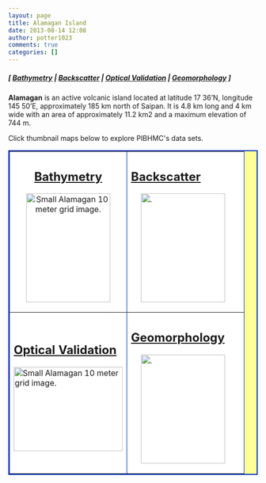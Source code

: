```yaml
---
layout: page
title: Alamagan Island
date: 2013-08-14 12:08
author: potter1023
comments: true
categories: []
---
```

<h5 class="no_margin-top">[ <a href="http://www.soest.hawaii.edu/pibhmc/cms/data-by-location/cnmi-guam/alamagan-island/alamagan-island-bathymetry">Bathymetry</a> | <span class="style1"><a href="http://www.soest.hawaii.edu/pibhmc/cms/data-by-location/cnmi-guam/alamagan-island/alamagan-island-backscatter">Backscatter</a></span> | <a href="http://www.soest.hawaii.edu/pibhmc/cms/data-by-location/cnmi-guam/alamagan-island/alamagan-island-optical-validation">Optical Validation</a></span> | <a href="http://www.soest.hawaii.edu/pibhmc/cms/data-by-location/cnmi-guam/alamagan-island/alamagan-island-geomorphology">Geomorphology</a> ]</h5>

<p><strong>Alamagan</strong> is an active volcanic island located at latitude 17 36&#8217;N, longitude 145 50&#8217;E, approximately 185 km north of Saipan. It is 4.8 km long and 4 km wide with an area of approximately 11.2 km2 and a maximum elevation of 744 m. </p>

<p>Click thumbnail maps below to explore PIBHMC's data sets. </p>

<table bgcolor="#ffff99" border="2" bordercolor="#0033bd" cellpadding="2" cellspacing="4" width="445">

<tbody>

<tr>

<td align="center" bgcolor="#ffffff" height="200" valign="middle" width="220">

<h2 class="no_margin-top"><a href="http://www.soest.hawaii.edu/pibhmc/cms/data-by-location/cnmi-guam/alamagan-island/alamagan-island-bathymetry">Bathymetry</a></h2>

<a href="http://www.soest.hawaii.edu/pibhmc/cms/data-by-location/cnmi-guam/alamagan-island/alamagan-island-bathymetry"><img src="http://www.soest.hawaii.edu/pibhmc/CNMI_images/alamagan_10m_300.jpg" alt="Small Alamagan 10 meter grid image." title="Go to Alamagan bathymetry page." align="top" border="0" height="220" hspace="20" vspace="0" width="170" /></a></td>

<td bordercolor="#0066CC" bgcolor="#ffffff" height="200" width="220">

<h2 class="no_margin-top-deadlink"><a href="http://www.soest.hawaii.edu/pibhmc/cms/data-by-location/cnmi-guam/alamagan-island/alamagan-island-backscatter">Backscatter</a></h2>

<p class="no_margin-top"><a href="http://www.soest.hawaii.edu/pibhmc/cms/data-by-location/cnmi-guam/alamagan-island/alamagan-island-backscatter"><img src="http://www.soest.hawaii.edu/pibhmc/CNMI_images/alamagan_8101_220.jpg" title="." align="top" border="0" height="220" hspace="20" vspace="0" width="170" /></a></p>

</td>

</tr>

<tr>

<td bgcolor="#ffffff" height="220" valign="middle" width="220">

<h2 class="no_margin-top-deadlink"><a href="http://www.soest.hawaii.edu/pibhmc/cms/data-by-location/cnmi-guam/alamagan-island/alamagan-island-optical-validation">Optical Validation</a></h2>

<p class="no_margin-top"><a href="http://www.soest.hawaii.edu/pibhmc/cms/data-by-location/cnmi-guam/alamagan-island/alamagan-island-optical-validation"><img src="http://www.soest.hawaii.edu/pibhmc/CNMI_images/ala_toad_220.jpg" alt="Small Alamagan 10 meter grid image." title="Go to Alamagan bathymetry page." align="top" border="0" height="170" vspace="0" width="220" /></a></p>

</td>

<td bgcolor="#ffffff" height="220" valign="middle" width="220">

<h2 class="no_margin-top-deadlink"><a href="http://www.soest.hawaii.edu/pibhmc/cms/data-by-location/cnmi-guam/alamagan-island/alamagan-island-geomorphology">Geomorphology</a></h2>

<p class="no_margin-top"><a href="http://www.soest.hawaii.edu/pibhmc/cms/data-by-location/cnmi-guam/alamagan-island/alamagan-island-geomorphology"><img src="http://www.soest.hawaii.edu/pibhmc/CNMI_images/alamagan_10m_BPIstructures_220.jpg" title="." align="top" border="0" height="220" hspace="20" vspace="0" width="170" /></a></p>

</td>

</tr>

</tbody>

</table>
